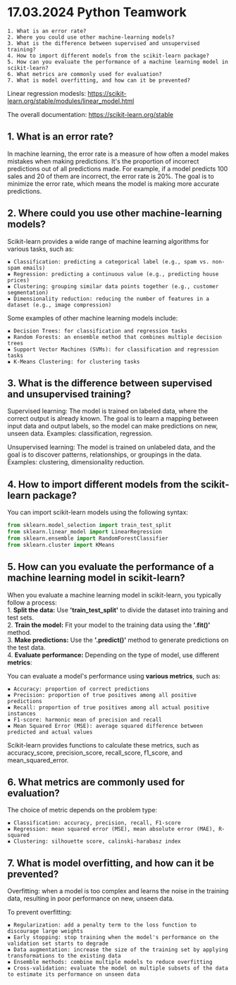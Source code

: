 # 17.03.2024 Python Teamwork 

    1. What is an error rate?
    2. Where you could use other machine-learning models?
    3. What is the difference between supervised and unsupervised training?
    4. How to import different models from the scikit-learn package?
    5. How can you evaluate the performance of a machine learning model in scikit-learn?
    6. What metrics are commonly used for evaluation?
    7. What is model overfitting, and how can it be prevented?

Linear regression modesls: https://scikit-learn.org/stable/modules/linear_model.html

The overall documentation: https://scikit-learn.org/stable

## 1. What is an error rate?

In machine learning, the error rate is a measure of how often a model makes mistakes when making predictions. It's the proportion of incorrect predictions out of all predictions made. For example, if a model predicts 100 sales and 20 of them are incorrect, the error rate is 20%. The goal is to minimize the error rate, which means the model is making more accurate predictions.

## 2. Where could you use other machine-learning models?

Scikit-learn provides a wide range of machine learning algorithms for various tasks, such as:

    ▪ Classification: predicting a categorical label (e.g., spam vs. non-spam emails)
    ▪ Regression: predicting a continuous value (e.g., predicting house prices)
    ▪ Clustering: grouping similar data points together (e.g., customer segmentation)
    ▪ Dimensionality reduction: reducing the number of features in a dataset (e.g., image compression)

Some examples of other machine learning models include:

    ▪ Decision Trees: for classification and regression tasks
    ▪ Random Forests: an ensemble method that combines multiple decision trees
    ▪ Support Vector Machines (SVMs): for classification and regression tasks
    ▪ K-Means Clustering: for clustering tasks

## 3. What is the difference between supervised and unsupervised training?

Supervised learning: The model is trained on labeled data, where the correct output is already known. The goal is to learn a mapping between input data and output labels, so the model can make predictions on new, unseen data. Examples: classification, regression.

Unsupervised learning: The model is trained on unlabeled data, and the goal is to discover patterns, relationships, or groupings in the data. Examples: clustering, dimensionality reduction.

## 4. How to import different models from the scikit-learn package?

You can import scikit-learn models using the following syntax:

```py
from sklearn.model_selection import train_test_split
from sklearn.linear_model import LinearRegression
from sklearn.ensemble import RandomForestClassifier
from sklearn.cluster import KMeans
```

## 5. How can you evaluate the performance of a machine learning model in scikit-learn?

When you evaluate a machine learning model in scikit-learn, you typically follow a process:  
    1. **Split the data:** Use **'train_test_split'** to divide the dataset into training and test sets.  
    2. **Train the model:** Fit your model to the training data using the **'.fit()'** method.  
    3. **Make predictions:** Use the **'.predict()'** method to generate predictions on the test data.  
    4. **Evaluate performance:** Depending on the type of model, use different **metrics**:  
    
You can evaluate a model's performance using **various metrics**, such as:

    ▪ Accuracy: proportion of correct predictions 
    ▪ Precision: proportion of true positives among all positive predictions
    ▪ Recall: proportion of true positives among all actual positive instances
    ▪ F1-score: harmonic mean of precision and recall 
    ▪ Mean Squared Error (MSE): average squared difference between predicted and actual values

Scikit-learn provides functions to calculate these metrics, such as accuracy_score, precision_score, recall_score, f1_score, and mean_squared_error.

## 6. What metrics are commonly used for evaluation?

The choice of metric depends on the problem type:

    ▪ Classification: accuracy, precision, recall, F1-score
    ▪ Regression: mean squared error (MSE), mean absolute error (MAE), R-squared
    ▪ Clustering: silhouette score, calinski-harabasz index

## 7. What is model overfitting, and how can it be prevented?

Overfitting: when a model is too complex and learns the noise in the training data, resulting in poor performance on new, unseen data.

To prevent overfitting:

    ▪ Regularization: add a penalty term to the loss function to discourage large weights
    ▪ Early stopping: stop training when the model's performance on the validation set starts to degrade
    ▪ Data augmentation: increase the size of the training set by applying transformations to the existing data
    ▪ Ensemble methods: combine multiple models to reduce overfitting
    ▪ Cross-validation: evaluate the model on multiple subsets of the data to estimate its performance on unseen data
